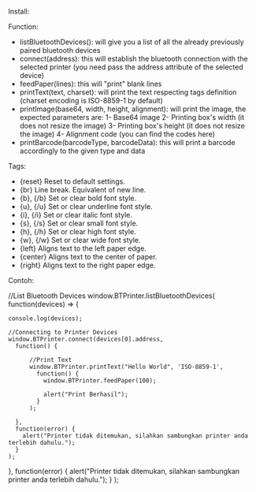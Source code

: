 Install:
<plugin spec="https://github.com/frozenmaiden/cordova-esolution-btprinter.git" source="git" />

Function:

- listBluetoothDevices(): will give you a list of all the already previously paired bluetooth devices
- connect(address): this will establish the bluetooth connection with the selected printer (you need pass the address attribute of the selected device)
- feedPaper(lines): this will "print" blank lines
- printText(text, charset): will print the text respecting tags definition (charset encoding is ISO-8859-1 by default)
- printImage(base64, width, height, alignment): will print the image, the expected parameters are:
    1- Base64 image
    2- Printing box's width (it does not resize the image)
    3- Printing box's height (it does not resize the image)
    4- Alignment code (you can find the codes here)
- printBarcode(barcodeType, barcodeData): this will print a barcode accordingly to the given type and data

Tags:

- {reset} Reset to default settings.
- {br} Line break. Equivalent of new line.
- {b}, {/b} Set or clear bold font style.
- {u}, {/u} Set or clear underline font style.
- {i}, {/i} Set or clear italic font style.
- {s}, {/s} Set or clear small font style.
- {h}, {/h} Set or clear high font style.
- {w}, {/w} Set or clear wide font style.
- {left} Aligns text to the left paper edge.
- {center} Aligns text to the center of paper.
- {right} Aligns text to the right paper edge.

Contoh:

//List Bluetooth Devices
window.BTPrinter.listBluetoothDevices(
  function(devices) => {

    console.log(devices);

    //Connecting to Printer Devices
    window.BTPrinter.connect(devices[0].address,
      function() {

          //Print Text
          window.BTPrinter.printText("Hello World", 'ISO-8859-1',
            function() {
              window.BTPrinter.feedPaper(100);

              alert("Print Berhasil");
            }
          );

      },
      function(error) {
        alert("Printer tidak ditemukan, silahkan sambungkan printer anda terlebih dahulu.");
      }
    );
  },
  function(error) {
    alert("Printer tidak ditemukan, silahkan sambungkan printer anda terlebih dahulu.");
  }
);
